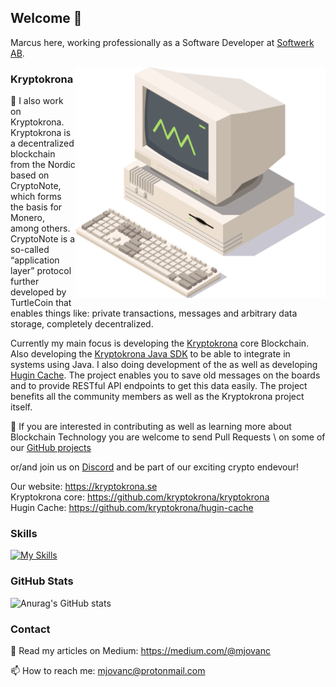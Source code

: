 ## Welcome 👋

Marcus here, working professionally as a Software Developer at [Softwerk AB](https://github.com/softwerkab).

<a href="https://kryptokrona.se/">
    <img src="./xkr-mining-400x369.png" width="400" align="right">
</a>

### Kryptokrona

🔭 I also work on Kryptokrona. Kryptokrona is a decentralized blockchain from the Nordic based on CryptoNote, which forms the basis for Monero, among others. CryptoNote is a so-called “application layer” protocol further developed by TurtleCoin that enables things like: private transactions, messages and arbitrary data storage, completely decentralized.

Currently my main focus is developing the [Kryptokrona](https://github.com/kryptokrona/kryptokrona) core Blockchain. Also developing the [Kryptokrona Java SDK](https://github.com/kryptokrona/kryptokrona-sdk) to be able to integrate in systems using Java. I also doing development of the  as well as developing [Hugin Cache](https://github.com/kryptokrona/hugin-cache). The project enables you to save old messages on the boards and to provide RESTful API endpoints to get this data easily. The project benefits all the community members as well as the Kryptokrona project itself. 

🌱 If you are interested in contributing as well as learning more about Blockchain Technology you are welcome to send Pull Requests \ 
on some of our [GitHub projects](https://github.com/kryptokrona/) 

or/and join us on [Discord](https://discord.gg/mkRpVgDubC) and be part of our exciting crypto endevour!

Our website: https://kryptokrona.se \
Kryptokrona core: https://github.com/kryptokrona/kryptokrona \
Hugin Cache: https://github.com/kryptokrona/hugin-cache

### Skills

[![My Skills](https://skills.thijs.gg/icons?i=c,cpp,py,bash,git,docker,mysql,postgres,sqlite,linux,vscode,qt&theme=dark)](https://skills.thijs.gg)


### GitHub Stats

![Anurag's GitHub stats](https://github-readme-stats.vercel.app/api?username=mjovanc&show_icons=true&theme=default)

### Contact

🔮 Read my articles on Medium: https://medium.com/@mjovanc

📫 How to reach me: mjovanc@protonmail.com 
